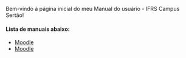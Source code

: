 Bem-vindo à página inicial do meu Manual do usuário - IFRS Campus Sertão!

#### Lista de manuais abaixo:
* [Moodle](moode/moodle.html)
* [Moodle](moodle.html)